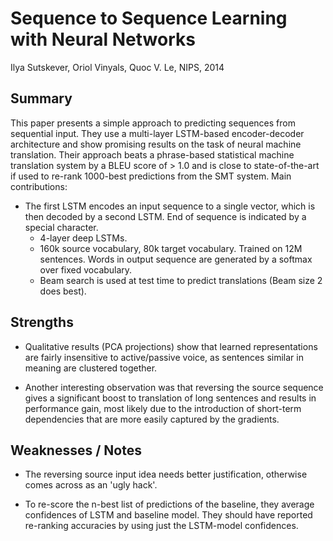 # Sequence to Sequence Learning with Neural Networks

Ilya Sutskever, Oriol Vinyals, Quoc V. Le, NIPS, 2014

## Summary

This paper presents a simple approach to predicting
sequences from sequential input. They use a multi-layer
LSTM-based encoder-decoder architecture and show
promising results on the task of neural machine translation.
Their approach beats a phrase-based statistical machine
translation system by a BLEU score of > 1.0 and is close to
state-of-the-art if used to re-rank 1000-best predictions
from the SMT system. Main contributions:

- The first LSTM encodes an input sequence to a single
vector, which is then decoded by a second LSTM. End of sequence
is indicated by a special character.
    - 4-layer deep LSTMs.
    - 160k source vocabulary, 80k target vocabulary. Trained on
    12M sentences. Words in output sequence are generated by a softmax
    over fixed vocabulary.
    - Beam search is used at test time to predict translations
    (Beam size 2 does best).

## Strengths

- Qualitative results (PCA projections) show that learned representations are
fairly insensitive to active/passive voice, as sentences similar in meaning
are clustered together.

- Another interesting observation was that reversing the source
sequence gives a significant boost to translation of long sentences
and results in performance gain, most likely due to the introduction of
short-term dependencies that are more easily captured by the gradients.

## Weaknesses / Notes

- The reversing source input idea needs better justification,
otherwise comes across as an 'ugly hack'.

- To re-score the n-best list of predictions of the baseline,
they average confidences of LSTM and baseline model. They should
have reported re-ranking accuracies by using just the LSTM-model
confidences.